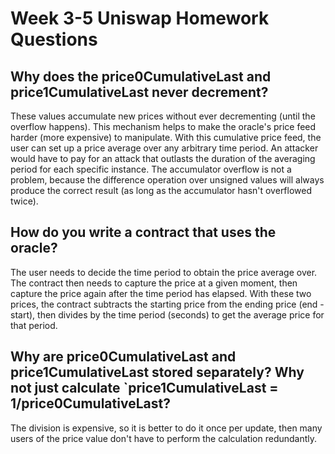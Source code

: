 # Week 3-5 Uniswap Homework Questions

## Why does the price0CumulativeLast and price1CumulativeLast never decrement?

These values accumulate new prices without ever decrementing (until the overflow happens). This mechanism helps to make the oracle's price feed harder (more expensive) to manipulate. With this cumulative price feed, the user can set up a price average over any arbitrary time period. An attacker would have to pay for an attack that outlasts the duration of the averaging period for each specific instance. The accumulator overflow is not a problem, because the difference operation over unsigned values will always produce the correct result (as long as the accumulator hasn't overflowed twice).

## How do you write a contract that uses the oracle?

The user needs to decide the time period to obtain the price average over. The contract then needs to capture the price at a given moment, then capture the price again after the time period has elapsed. With these two prices, the contract subtracts the starting price from the ending price (end - start), then divides by the time period (seconds) to get the average price for that period.

## Why are price0CumulativeLast and price1CumulativeLast stored separately? Why not just calculate `price1CumulativeLast = 1/price0CumulativeLast?

The division is expensive, so it is better to do it once per update, then many users of the price value don't have to perform the calculation redundantly.

